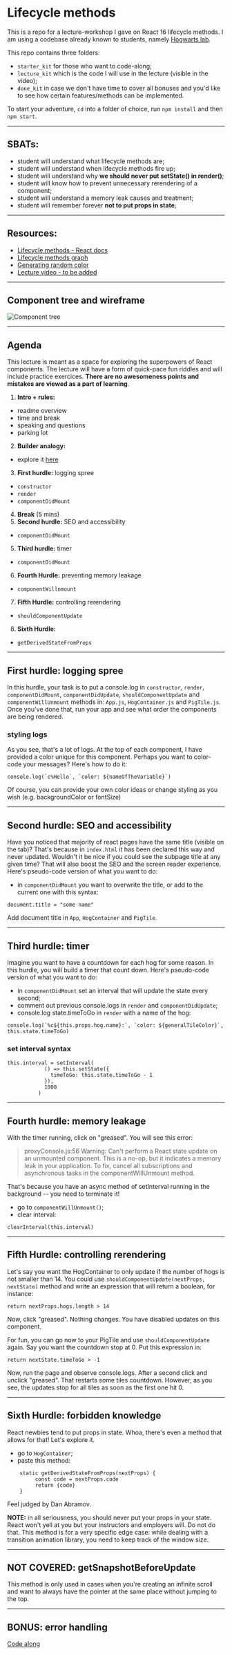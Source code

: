 # Lifecycle methods

This is a repo for a lecture-workshop I gave on React 16 lifecycle methods. I am using a codebase already known to students, namely [Hogwarts lab](https://github.com/learn-co-students/hogwarts-dumbo-web-120919).

This repo contains three folders:
- `starter_kit` for those who want to code-along;
- `lecture_kit` which is the code I will use in the lecture (visible in the video);
- `done_kit` in case we don't have time to cover all bonuses and you'd like to see how certain features/methods can be implemented.

To start your adventure, `cd` into a folder of choice, run `npm install` and then `npm start`.

---

## SBATs:
- student will understand what lifecycle methods are;
- student will understand when lifecycle methods fire up;
- student will understand why **we should never put setState() in render()**;
- student will know how to prevent unnecessary rerendering of a component;
- student will understand a memory leak causes and treatment;
- student will remember forever **not to put props in state**;

---

## Resources:
* [Lifecycle methods - React docs](https://reactjs.org/docs/state-and-lifecycle.html)
* [Lifecycle methods graph](http://projects.wojtekmaj.pl/react-lifecycle-methods-diagram/)
* [Generating random color](https://dev.to/akhil_001/generating-random-color-with-single-line-of-js-code-fhj)
* [Lecture video - to be added](https://youtu.be/)

---

## Component tree and wireframe
![Component tree](done_kit/awwboard.png)

---

## Agenda
This lecture is meant as a space for exploring the superpowers of React components. The lecture will have a form of quick-pace fun riddles and will include practice exercices. **There are no awesomeness points and mistakes are viewed as a part of learning**.
1. **Intro + rules:**
- readme overview
- time and break
- speaking and questions
- parking lot
2. **Builder analogy:**
- explore it [here](http://lifecycle-photostory.surge.sh/)
3. **First hurdle:** logging spree
- `constructor` 
- `render`
- `componentDidMount`
4. **Break** (5 mins)
5. **Second hurdle:** SEO and accessibility
- `componentDidMount`
5. **Third hurdle:** timer
- `componentDidMount`
6. **Fourth Hurdle:** preventing memory leakage
- `componentWillnmount`
7. **Fifth Hurdle:** controlling rerendering
- `shouldComponentUpdate`
8. **Sixth Hurdle:**
- `getDerivedStateFromProps`

---
## First hurdle: logging spree
In this hurdle, your task is to put a console.log in `constructor`, `render`, `componentDidMount`, `componentDidUpdate`, `shouldComponentUpdate` and `componentWillUnmount` methods in: `App.js`, `HogContainer.js` and `PigTile.js`. Once you've done that, run your app and see what order the components are being rendered.

### styling logs
As you see, that's a lot of logs. At the top of each component, I have provided a color unique for this component. Perhaps you want to color-code your messages? Here's how to do it:
```
console.log(`c%Hello`, `color: ${nameOfTheVariable}`)
```
Of course, you can provide your own color ideas or change styling as you wish (e.g. backgroundColor or fontSize)

---

## Second hurdle: SEO and accessibility
Have you noticed that majority of react pages have the same title (visible on the tab)? That's because in `index.html` it has been declared this way and never updated. Wouldn't it be nice if you could see the subpage title at any given time? That will also boost the SEO and the screen reader experience. Here's pseudo-code version of what you want to do:
- in `componentDidMount` you want to overwrite the title, or add to the current one with this syntax:
```
document.title = "some name"
```
Add document title in `App`, `HogContainer` and `PigTile`.

---

## Third hurdle: timer
Imagine you want to have a countdown for each hog for some reason. In this hurdle, you will build a timer that count down. Here's pseudo-code version of what you want to do:
- in `componentDidMount` set an interval that will update the state every second;
- comment out previous console.logs in `render` and `componentDidUpdate`;
- console.log state.timeToGo in `render` with a name of the hog:
```
console.log(`%c${this.props.hog.name}:`, `color: ${generalTileColor}`, this.state.timeToGo)
```

### set interval syntax
```
this.interval = setInterval(
            () => this.setState({
              timeToGo: this.state.timeToGo - 1
            }),
            1000
          )
```

---

## Fourth hurdle: memory leakage
With the timer running, click on "greased". You will see this error:
> proxyConsole.js:56 Warning: Can't perform a React state update on an unmounted component. This is a no-op, but it indicates a memory leak in your application. To fix, cancel all subscriptions and asynchronous tasks in the componentWillUnmount method.

That's because you have an async method of setInterval running in the background -- you need to terminate it! 
- go to `componentWillUnmount()`;
- clear interval:
```
clearInterval(this.interval)
```

---

## Fifth Hurdle: controlling rerendering
Let's say you want the HogContainer to only update if the number of hogs is not smaller than 14. You could use `shouldComponentUpdate(nextProps, nextState)` method and write an expression that will return a boolean, for instance:
```
return nextProps.hogs.length > 14
```
Now, click "greased". Nothing changes. You have disabled updates on this component.


For fun, you can go now to your PigTile and use `shouldComponentUpdate` again. Say you want the countdown stop at 0. Put this expression in:
```
return nextState.timeToGo > -1
```
Now, run the page and observe console.logs. After a second click and unclick "greased". That restarts some tiles countdown. However, as you see, the updates stop for all tiles as soon as the first one hit 0.

---

## Sixth Hurdle: forbidden knowledge
React newbies tend to put props in state. Whoa, there's even a method that allows for that! Let's explore it.
- go to `HogContainer`;
- paste this method:
```
    static getDerivedStateFromProps(nextProps) {
         const code = nextProps.code
         return {code}
    }
```
Feel judged by Dan Abramov.

**NOTE:** in all seriousness, you should never put your props in your state. React won't yell at you but your instructors and employers will. Do not do that. This method is for a very specific edge case: while dealing with a transition animation library, you need to keep track of the window size. 

---

## NOT COVERED: getSnapshotBeforeUpdate
This method is only used in cases when you're creating an infinite scroll and want to always have the pointer at the same place without jumping to the top.

---

## BONUS: error handling
[Code along](https://blog.bitsrc.io/understanding-error-boundaries-in-react-e58f15ae1f38)
